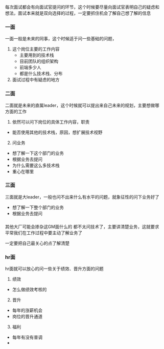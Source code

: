 ### 
每次面试都会有向面试官提问的环节，这个时候要尽量向面试官表明自己的疑虑和想法，面试本来就是双向选择的过程，一定要抓住机会了解自己想了解的信息

### 一面

一面一般是未来的同事，这个时候适于问一些基础的问题，
1. 这个岗位主要的工作内容
    - 主要用到的技术栈
    - 目前团队的组织架构
    - 前端多少人
    - 都是什么技术栈、分布
2. 面试过程中有疑虑的地方

### 二面

二面就是未来的直属leader，这个时候就可以提出来自己未来的规划，主要想做哪方面的工作
1. 依然可以问下岗位的具体工作内容，职责
  - 能否使用其他的技术栈，原因，想扩展技术视野
2. 问业务
  - 想了解一下这个部门的业务
  - 根据业务去提问
  - 为什么需要这么多技术栈
  - 重心在哪里


### 三面
三面就是大leader，一般也问不出来什么有水平的问题，就象征性的问下业务好了

- 想了解一下整个部门的业务
- 根据业务去提问


### 
其他大厂可能会掺杂这GM面什么的
都不太问技术了，主要讲清楚业务，这就要求平常我们在工作过程中要主动了解业务了

一定要把自己最关心的点了解清楚


### hr面
hr面就可以放心的问一些关于绩效、晋升方面的问题

1. 绩效
  - 怎么做绩效考核的
2. 晋升
  - 每年的涨薪机会
  - 岗位的晋升通道
3. 福利
  - 每年有没有普调
  - 
